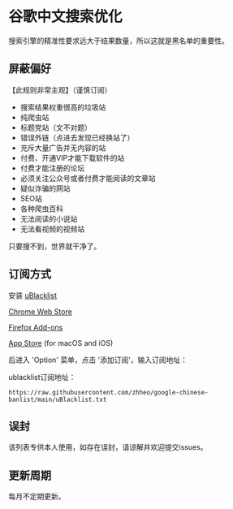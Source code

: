 # 谷歌中文搜索优化

搜索引擎的精准性要求远大于结果数量，所以这就是黑名单的重要性。

## 屏蔽偏好

【此规则非常主观】（谨慎订阅）

- 搜索结果权重很高的垃圾站
- 纯爬虫站
- 标题党站（文不对题）
- 错误外链（点进去发现已经换站了）
- 充斥大量广告并无内容的站
- 付费、开通VIP才能下载软件的站
- 付费才能注册的论坛
- 必须关注公众号或者付费才能阅读的文章站
- 疑似诈骗的网站
- SEO站
- 各种爬虫百科
- 无法阅读的小说站
- 无法看视频的视频站

只要搜不到，世界就干净了。

## 订阅方式

安装 [uBlacklist](https://github.com/iorate/uBlacklist)

[Chrome Web Store](https://chrome.google.com/webstore/detail/ublacklist/pncfbmialoiaghdehhbnbhkkgmjanfhe)

[Firefox Add-ons](https://addons.mozilla.org/en-US/firefox/addon/ublacklist/)

[App Store](https://apps.apple.com/us/app/ublacklist-for-safari/id1547912640) (for macOS and iOS)

后进入 'Option' 菜单，点击 '添加订阅'，输入订阅地址：

ublacklist订阅地址：
```
https://raw.githubusercontent.com/zhheo/google-chinese-banlist/main/uBlacklist.txt
```

## 误封

该列表专供本人使用，如存在误封，请谅解并欢迎提交issues。

## 更新周期

每月不定期更新。
